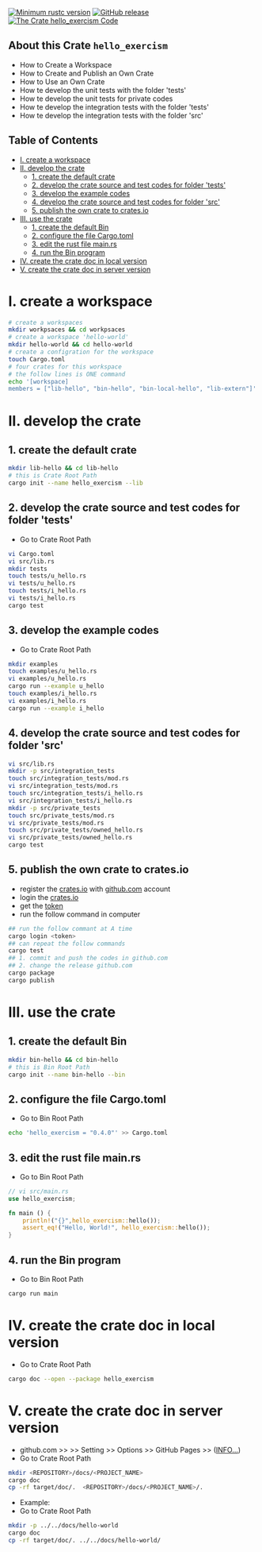 [![Minimum rustc version](https://img.shields.io/badge/rustc-1.38+-brightgreen)](https://github.com/rust-lang/rust)
[![GitHub release](https://img.shields.io/github/v/release/cnruby/learn-rust-by-crates)](https://github.com/cnruby/learn-rust-by-crates/releases)
[![The Crate `hello_exercism` Code](https://img.shields.io/badge/crate-code-yellowgreen)](https://github.com/cnruby/learn-rust-by-crates/tree/master/hello-world)

## About this Crate `hello_exercism`
- How to Create a Workspace
- How to Create and Publish an Own Crate
- How to Use an Own Crate
- How te develop the unit tests with the folder 'tests'
- How te develop the unit tests for private codes
- How te develop the integration tests with the folder 'tests'
- How te develop the integration tests with the folder 'src'

## Table of Contents

- [I. create a workspace](#i-create-a-workspace)
- [II. develop the crate](#ii-develop-the-crate)
  - [1. create the default crate](#1-create-the-default-crate)
  - [2. develop the crate source and test codes for folder 'tests'](#2-develop-the-crate-source-and-test-codes-for-folder-tests)
  - [3. develop the example codes](#3-develop-the-example-codes)
  - [4. develop the crate source and test codes for folder 'src'](#4-develop-the-crate-source-and-test-codes-for-folder-src)
  - [5. publish the own crate to crates.io](#5-publish-the-own-crate-to-cratesio)
- [III. use the crate](#iii-use-the-crate)
  - [1. create the default Bin](#1-create-the-default-bin)
  - [2. configure the file Cargo.toml](#2-configure-the-file-cargotoml)
  - [3. edit the rust file main.rs](#3-edit-the-rust-file-mainrs)
  - [4. run the Bin program](#4-run-the-bin-program)
- [IV. create the crate doc in local version](#iv-create-the-crate-doc-in-local-version)
- [V. create the crate doc in server version](#v-create-the-crate-doc-in-server-version)

# I. create a workspace

```bash
# create a workspaces
mkdir workpsaces && cd workpsaces
# create a workspace 'hello-world'
mkdir hello-world && cd hello-world
# create a configration for the workspace
touch Cargo.toml
# four crates for this workspace
# the follow lines is ONE command
echo '[workspace]
members = ["lib-hello", "bin-hello", "bin-local-hello", "lib-extern"]' >> Cargo.toml
```

# II. develop the crate
## 1. create the default crate
```bash
mkdir lib-hello && cd lib-hello
# this is Crate Root Path
cargo init --name hello_exercism --lib
```
## 2. develop the crate source and test codes for folder 'tests'
- Go to Crate Root Path
```bash
vi Cargo.toml
vi src/lib.rs
mkdir tests
touch tests/u_hello.rs
vi tests/u_hello.rs
touch tests/i_hello.rs
vi tests/i_hello.rs
cargo test
```
## 3. develop the example codes
- Go to Crate Root Path
```bash
mkdir examples
touch examples/u_hello.rs
vi examples/u_hello.rs
cargo run --example u_hello
touch examples/i_hello.rs
vi examples/i_hello.rs
cargo run --example i_hello
```
## 4. develop the crate source and test codes for folder 'src'
```bash
vi src/lib.rs
mkdir -p src/integration_tests
touch src/integration_tests/mod.rs
vi src/integration_tests/mod.rs
touch src/integration_tests/i_hello.rs
vi src/integration_tests/i_hello.rs
mkdir -p src/private_tests
touch src/private_tests/mod.rs
vi src/private_tests/mod.rs
touch src/private_tests/owned_hello.rs
vi src/private_tests/owned_hello.rs
cargo test
```
## 5. publish the own crate to crates.io
- register the [crates.io](https://crates.io) with [github.com](https://github.com/) account
- login the [crates.io](https://crates.io)
- get the [token](https://crates.io/me)
- run the follow command in computer

```bash
## run the follow commant at A time
cargo login <token>
## can repeat the follow commands
cargo test
## 1. commit and push the codes in github.com 
## 2. change the release github.com
cargo package
cargo publish
```
# III. use the crate
## 1. create the default Bin
```bash
mkdir bin-hello && cd bin-hello
# this is Bin Root Path
cargo init --name bin-hello --bin
```
## 2. configure the file Cargo.toml
- Go to Bin Root Path
```bash
echo 'hello_exercism = "0.4.0"' >> Cargo.toml
```
## 3. edit the rust file main.rs
- Go to Bin Root Path
```rust
// vi src/main.rs
use hello_exercism;

fn main () {
    println!("{}",hello_exercism::hello());
    assert_eq!("Hello, World!", hello_exercism::hello());
}
```
## 4. run the Bin program
- Go to Bin Root Path
```bash
cargo run main
```

# IV. create the crate doc in local version
- Go to Crate Root Path
```bash
cargo doc --open --package hello_exercism
```

# V. create the crate doc in server version
- github.com >> <REPOSITORY> >> Setting >> Options >> GitHub Pages >> ([INFO...](https://github.blog/2016-08-22-publish-your-project-documentation-with-github-pages/))
- Go to Crate Root Path
```bash
mkdir <REPOSITORY>/docs/<PROJECT_NAME>
cargo doc
cp -rf target/doc/.  <REPOSITORY>/docs/<PROJECT_NAME>/.
```
- Example:
- Go to Crate Root Path
```bash
mkdir -p ../../docs/hello-world
cargo doc
cp -rf target/doc/. ../../docs/hello-world/
```